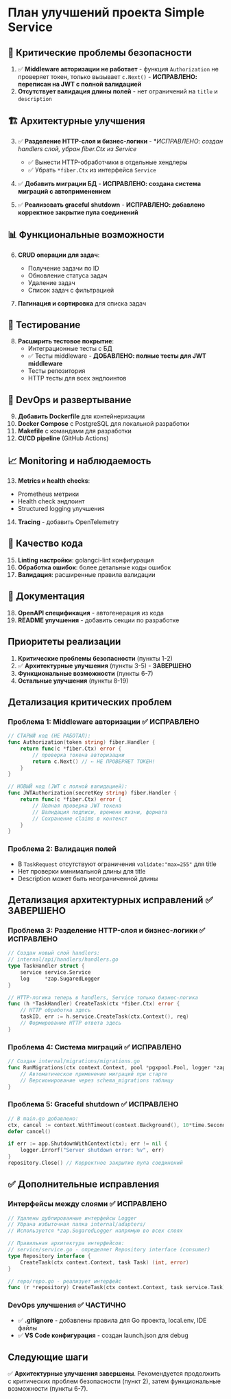 # План улучшений проекта Simple Service

## 🚨 Критические проблемы безопасности

1. ✅ **Middleware авторизации не работает** - функция `Authorization` не проверяет токен, только вызывает `c.Next()` - **ИСПРАВЛЕНО: переписан на JWT с полной валидацией**
2. **Отсутствует валидация длины полей** - нет ограничений на `title` и `description`

## 🏗️ Архитектурные улучшения

3. ✅ **Разделение HTTP-слоя и бизнес-логики** - **ИСПРАВЛЕНО: создан handlers слой, убран *fiber.Ctx из Service**
   - ✅ Вынести HTTP-обработчики в отдельные хендлеры
   - ✅ Убрать `*fiber.Ctx` из интерфейса `Service`

4. ✅ **Добавить миграции БД** - **ИСПРАВЛЕНО: создана система миграций с автоприменением**

5. ✅ **Реализовать graceful shutdown** - **ИСПРАВЛЕНО: добавлено корректное закрытие пула соединений**

## 📊 Функциональные возможности

6. **CRUD операции для задач**:
   - Получение задачи по ID
   - Обновление статуса задач
   - Удаление задач
   - Список задач с фильтрацией

7. **Пагинация и сортировка** для списка задач

## 🧪 Тестирование

8. **Расширить тестовое покрытие**:
   - Интеграционные тесты с БД
   - ✅ Тесты middleware - **ДОБАВЛЕНО: полные тесты для JWT middleware**
   - Тесты репозитория
   - HTTP тесты для всех эндпоинтов

## 🚀 DevOps и развертывание

9. **Добавить Dockerfile** для контейнеризации
10. **Docker Compose** с PostgreSQL для локальной разработки
11. **Makefile** с командами для разработки
12. **CI/CD pipeline** (GitHub Actions)

## 📈 Monitoring и наблюдаемость

13. **Metrics и health checks**:
   - Prometheus метрики
   - Health check эндпоинт
   - Structured logging улучшения

14. **Tracing** - добавить OpenTelemetry

## 🔧 Качество кода

15. **Linting настройки**: golangci-lint конфигурация
16. **Обработка ошибок**: более детальные коды ошибок
17. **Валидация**: расширенные правила валидации

## 📝 Документация

18. **OpenAPI спецификация** - автогенерация из кода
19. **README улучшения** - добавить секции по разработке

## Приоритеты реализации

1. **Критические проблемы безопасности** (пункты 1-2)
2. ✅ **Архитектурные улучшения** (пункты 3-5) - **ЗАВЕРШЕНО**
3. **Функциональные возможности** (пункты 6-7)
4. **Остальные улучшения** (пункты 8-19)

## Детализация критических проблем

### Проблема 1: Middleware авторизации ✅ ИСПРАВЛЕНО
```go
// СТАРЫЙ код (НЕ РАБОТАЛ):
func Authorization(token string) fiber.Handler {
    return func(c *fiber.Ctx) error {
        // проверка токена авторизации
        return c.Next() // ← НЕ ПРОВЕРЯЕТ ТОКЕН!
    }
}

// НОВЫЙ код (JWT с полной валидацией):
func JWTAuthorization(secretKey string) fiber.Handler {
    return func(c *fiber.Ctx) error {
        // Полная проверка JWT токена
        // Валидация подписи, времени жизни, формата
        // Сохранение claims в контекст
    }
}
```

### Проблема 2: Валидация полей
- В `TaskRequest` отсутствуют ограничения `validate:"max=255"` для title
- Нет проверки минимальной длины для title
- Description может быть неограниченной длины

## Детализация архитектурных исправлений ✅ ЗАВЕРШЕНО

### Проблема 3: Разделение HTTP-слоя и бизнес-логики ✅ ИСПРАВЛЕНО
```go
// Создан новый слой handlers:
// internal/api/handlers/handlers.go
type TaskHandler struct {
    service service.Service
    log     *zap.SugaredLogger
}

// HTTP-логика теперь в handlers, Service только бизнес-логика
func (h *TaskHandler) CreateTask(ctx *fiber.Ctx) error {
    // HTTP обработка здесь
    taskID, err := h.service.CreateTask(ctx.Context(), req)
    // Формирование HTTP ответа здесь
}
```

### Проблема 4: Система миграций ✅ ИСПРАВЛЕНО
```go
// Создан internal/migrations/migrations.go
func RunMigrations(ctx context.Context, pool *pgxpool.Pool, logger *zap.SugaredLogger) error {
    // Автоматическое применение миграций при старте
    // Версионирование через schema_migrations таблицу
}
```

### Проблема 5: Graceful shutdown ✅ ИСПРАВЛЕНО
```go
// В main.go добавлено:
ctx, cancel := context.WithTimeout(context.Background(), 10*time.Second)
defer cancel()

if err := app.ShutdownWithContext(ctx); err != nil {
    logger.Errorf("Server shutdown error: %v", err)
}
repository.Close() // Корректное закрытие пула соединений
```

## ✅ Дополнительные исправления

### Интерфейсы между слоями ✅ ИСПРАВЛЕНО
```go
// Удалены дублированные интерфейсы Logger
// Убрана избыточная папка internal/adapters/
// Используется *zap.SugaredLogger напрямую во всех слоях

// Правильная архитектура интерфейсов:
// service/service.go - определяет Repository interface (consumer)
type Repository interface {
    CreateTask(ctx context.Context, task Task) (int, error)
}

// repo/repo.go - реализует интерфейс
func (r *repository) CreateTask(ctx context.Context, task service.Task) (int, error)
```

### DevOps улучшения ✅ ЧАСТИЧНО
- ✅ **.gitignore** - добавлены правила для Go проекта, local.env, IDE файлы
- ✅ **VS Code конфигурация** - создан launch.json для debug

## Следующие шаги

✅ **Архитектурные улучшения завершены**. Рекомендуется продолжить с критических проблем безопасности (пункт 2), затем функциональные возможности (пункты 6-7).
